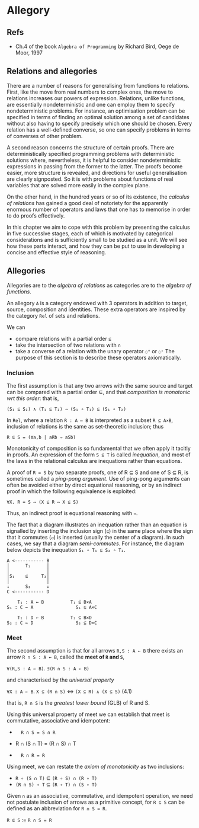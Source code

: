 # Allegory

## Refs

* Ch.4 of the book `Algebra of Programming` by Richard Bird, Oege de Moor, 1997

## Relations and allegories

There are a number of reasons for generalising from functions to relations. First, like the move from real numbers to complex ones, the move to relations increases our powers of expression. Relations, unlike functions, are essentially nondeterministic and one can employ them to specify nondeterministic problems. For instance, an optimisation problem can be specified in terms of finding an optimal solution among a set of candidates without also having to specify precisely which one should be chosen. Every relation has a well-defined converse, so one can specify problems in terms of converses of other problem.

A second reason concerns the structure of certain proofs. There are deterministically specified programming problems with deterministic solutions where, nevertheless, it is helpful to consider nondeterministic expressions in passing from the former to the latter. The proofs become easier, more structure is revealed, and directions for useful generalisation are clearly signposted. So it is with problems about functions of real variables that are solved more easily in the complex plane.

On the other hand, in the hundred years or so of its existence, the *calculus of relations* has gained a good deal of notoriety for the apparently enormous number of operators and laws that one has to memorise in order to do proofs effectively.

In this chapter we aim to cope with this problem by presenting the calculus in five successive stages, each of which is motivated by categorical considerations and is sufficiently small to be studied as a unit. We will see how these parts interact, and how they can be put to use in developing a concise and effective style of reasoning.

## Allegories

Allegories are to the *algebra of relations* as 
categories are to the *algebra of functions*.

An allegory `A` is a category endowed with 3 operators in addition to target, source, composition and identities. These extra operators are inspired by the category `Rel` of sets and relations.

We can
- compare relations with a partial order `⊆`
- take the intersection of two relations with `∩`
- take a converse of a relation with the unary operator `◌°` or `◌ᶜ`
The purpose of this section is to describe these operators axiomatically.

### Inclusion

The first assumption is that any two arrows with the same source and target can be compared with a partial order ⊆, and that *composition is monotonic wrt this order*: that is,

`(S₁ ⊆ S₂) ∧ (T₁ ⊆ T₂) ⇒ (S₁ ∘ T₁) ⊆ (S₁ ∘ T₂)`

In `Rel`, where a relation `R : A ← B` is interpreted as a subset `R ⊆ A×B`, inclusion of relations is the same as set-theoretic inclusion; thus

`R ⊆ S = (∀a,b | aRb ⇒ aSb)`

Monotonicity of composition is so fundamental that we often apply it tacitly in proofs. An expression of the form `S ⊆ T` is called *inequation*, and most of the laws in the relational calculus are inequations rather than equations.

A proof of `R = S` by two separate proofs, one of R ⊆ S and one of S ⊆ R, is sometimes called a *ping-pong argument*. Use of ping-pong arguments can often be avoided either by direct equational reasoning, or by an indirect proof in which the following equivalence is exploited:

`∀X. R = S ⇔ (X ⊆ R ⇔ X ⊆ S)`

Thus, an indirect proof is equational reasoning with `⇔`.

The fact that a diagram illustrates an inequation rather than an equation is signalled by inserting the inclusion sign (`⊆`) in the same place where the sign that it commutes (`↺`) is inserted (usually the center of a diagram). In such cases, we say that a diagram *semi-commutes*. For instance, the diagram below depicts the inequation `S₁ ∘ T₁ ⊆ S₂ ∘ T₂`.

```
A <----------- B
│      T₁      │
│              │
│S₁    ⊆     T₂│
│              │
↓      S₂      ↓
C <----------- D

    T₁ : A ← B          T₁ ⊆ B×A
S₁ : C ← A                S₁ ⊆ A×C

    T₂ : D ← B          T₂ ⊆ B×D
S₂ : C ← D                S₂ ⊆ D×C
```

### Meet

The second assumption is that for all arrows `R,S : A ← B` there exists an arrow `R ∩ S : A ← B`, called the **meet of `R` and `S`**, 

`∀(R,S : A ← B)`. `∃(R ∩ S : A ← B)`

and characterised by the *universal property*

`∀X : A ← B`. `X ⊆ (R ∩ S)` ⇔ `(X ⊆ R) ∧ (X ⊆ S)`           (4.1)

that is, `R ∩ S` is the *greatest lower bound* (GLB) of R and S.

Using this universal property of meet we can establish that meet is commutative, associative and idempotent:
-       R ∩ S = S ∩ R
- R ∩ (S ∩ T) = (R ∩ S) ∩ T
-       R ∩ R = R

Using meet, we can restate the *axiom of monotonicity* as two inclusions:
- `R ∘ (S ∩ T)` ⊆ `(R ∘ S) ∩ (R ∘ T)`
- `(R ∩ S) ∘ T` ⊆ `(R ∘ T) ∩ (S ∘ T)`

Given `∩` as an associative, commutative, and idempotent operation, we need not postulate inclusion of arrows as a primitive concept, for `R ⊆ S` can be defined as an abbreviation for `R ∩ S = R`.

`R ⊆ S` := `R ∩ S = R`
